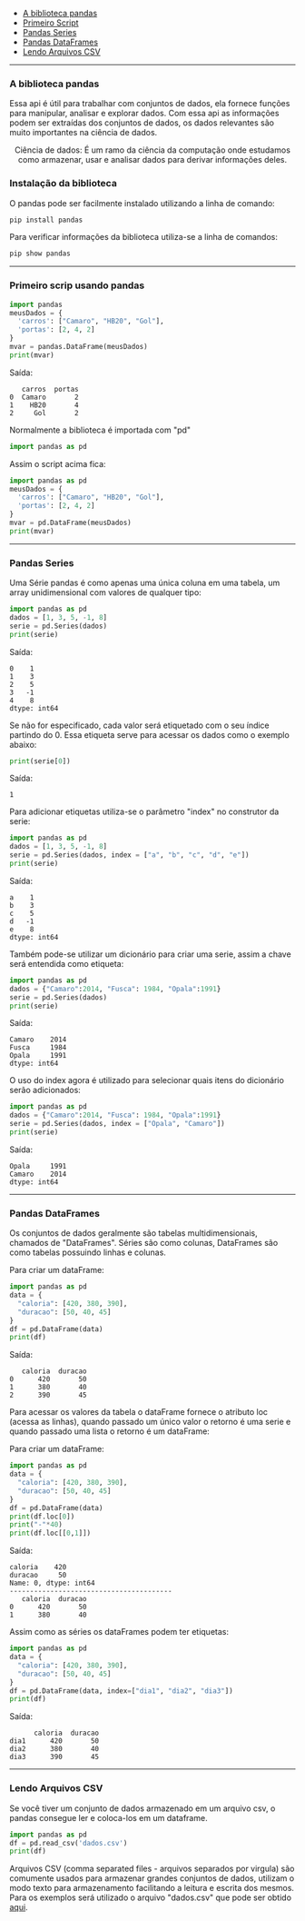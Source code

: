 

- [A biblioteca pandas](#a-biblioteca-pandas)
- [Primeiro Script](#primeiro-scrip-usando-pandas)
- [Pandas Series](#pandas-series)
- [Pandas DataFrames](#pandas-dataframes)
- [Lendo Arquivos CSV](#lendo-arquivos-csv)

----

### A biblioteca pandas

Essa api é útil para trabalhar com conjuntos de dados, ela fornece funções para manipular, analisar e explorar dados.
Com essa api as informações podem ser extraídas dos conjuntos de dados, os dados relevantes são muito importantes na ciência de dados.
    
<p align="center"> Ciência de dados: É um ramo da ciência da computação onde estudamos como armazenar, usar e analisar dados para derivar informações deles.</p>

### Instalação da biblioteca

O pandas pode ser facilmente instalado utilizando a linha de comando:

```cmd
pip install pandas
```

Para verificar informações da biblioteca utiliza-se a linha de comandos:

```cmd
pip show pandas
```

----

### Primeiro scrip usando pandas

```python
import pandas
meusDados = {
  'carros': ["Camaro", "HB20", "Gol"],
  'portas': [2, 4, 2]
}
mvar = pandas.DataFrame(meusDados)
print(mvar)
```

Saída:
```
   carros  portas
0  Camaro       2
1    HB20       4
2     Gol       2
```

Normalmente a biblioteca é importada com "pd"

```Python
import pandas as pd
```

Assim o script acima fica:
```python
import pandas as pd
meusDados = {
  'carros': ["Camaro", "HB20", "Gol"],
  'portas': [2, 4, 2]
}
mvar = pd.DataFrame(meusDados)
print(mvar)
```

----

### Pandas Series

Uma Série pandas é como apenas uma única coluna em uma tabela, um array unidimensional com valores de qualquer tipo:

```Python
import pandas as pd
dados = [1, 3, 5, -1, 8]
serie = pd.Series(dados)
print(serie)
```
Saída:
```
0    1
1    3
2    5
3   -1
4    8
dtype: int64
```

Se não for especificado, cada valor será etiquetado com o seu índice partindo do 0. Essa etiqueta serve para acessar os dados como o exemplo abaixo:
```Python
print(serie[0])
```
Saída:
```
1
```

Para adicionar etiquetas utiliza-se o parâmetro "index" no construtor da serie:


```Python
import pandas as pd
dados = [1, 3, 5, -1, 8]
serie = pd.Series(dados, index = ["a", "b", "c", "d", "e"])
print(serie)
```
Saída:
```
a    1
b    3
c    5
d   -1
e    8
dtype: int64
```

Também pode-se utilizar um dicionário para criar uma serie, assim a chave será entendida como etiqueta:

```Python
import pandas as pd
dados = {"Camaro":2014, "Fusca": 1984, "Opala":1991}
serie = pd.Series(dados)
print(serie)
```
Saída:
```
Camaro    2014
Fusca     1984
Opala     1991
dtype: int64
```

O uso do index agora é utilizado para selecionar quais itens do dicionário serão adicionados:
```Python
import pandas as pd
dados = {"Camaro":2014, "Fusca": 1984, "Opala":1991}
serie = pd.Series(dados, index = ["Opala", "Camaro"])
print(serie)
```
Saída:
```
Opala     1991
Camaro    2014
dtype: int64
```

----

### Pandas DataFrames

Os conjuntos de dados geralmente são tabelas multidimensionais, chamados de "DataFrames". 
Séries são como colunas, DataFrames são como tabelas possuindo linhas e colunas.

Para criar um dataFrame:
```Python
import pandas as pd
data = {
  "caloria": [420, 380, 390],
  "duracao": [50, 40, 45]
}
df = pd.DataFrame(data)
print(df) 
```
Saída:
```
   caloria  duracao
0      420       50
1      380       40
2      390       45
```

Para acessar os valores da tabela o dataFrame fornece o atributo loc (acessa as linhas), quando passado um único valor o retorno é uma serie e quando passado uma lista o retorno é um dataFrame:

Para criar um dataFrame:
```Python
import pandas as pd
data = {
  "caloria": [420, 380, 390],
  "duracao": [50, 40, 45]
}
df = pd.DataFrame(data)
print(df.loc[0]) 
print("-"*40)
print(df.loc[[0,1]]) 
```
Saída:
```
caloria    420
duracao     50
Name: 0, dtype: int64
----------------------------------------
   caloria  duracao
0      420       50
1      380       40
```

Assim como as séries os dataFrames podem ter etiquetas:

```Python
import pandas as pd
data = {
  "caloria": [420, 380, 390],
  "duracao": [50, 40, 45]
}
df = pd.DataFrame(data, index=["dia1", "dia2", "dia3"])
print(df) 
```
Saída:
```
      caloria  duracao
dia1      420       50
dia2      380       40
dia3      390       45
```


----

### Lendo Arquivos CSV

Se você tiver um conjunto de dados armazenado em um arquivo csv, o pandas consegue ler e coloca-los em um dataframe.

```Python
import pandas as pd
df = pd.read_csv('dados.csv')
print(df)
```

Arquivos CSV (comma separated files - arquivos separados por virgula) são comumente usados para armazenar grandes conjuntos de dados, utilizam o modo texto para armazenamento facilitando a leitura e escrita dos mesmos. Para os exemplos será utilizado o arquivo "dados.csv" que pode ser obtido <a href="https://downgit.github.io/#/home?url=https://github.com/petelecom/minicurso-analise-de-dados/blob/main/dados.csv"> aqui</a>.

